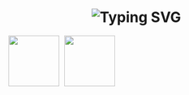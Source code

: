 <h1 align="center"><img src="https://readme-typing-svg.demolab.com?font=Fragment+Mono&size=25&pause=0001&color=F7F7F7&center=true&vCenter=true&repeat=false&lines=Hi!+I'm+Fran+Fourcade+%F0%9F%91%8B" alt="Typing SVG" /></h1>
<div align="center">
  <div style="display: flex; align-items: center; gap: 10px; height: 100px;">
    <img src="https://user-images.githubusercontent.com/74038190/229223156-0cbdaba9-3128-4d8e-8719-b6b4cf741b67.gif" style="height: 100px;">
    <img src="https://readme-typing-svg.demolab.com?font=Fragment+Mono&size=15&pause=1000&color=F7F7F7&center=true&vCenter=true&width=500&lines=Fullstack+Developer+;Tech+Passionate;Always+Learning" style="height: 100px;">
  </div>
</div>
